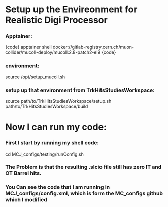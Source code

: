 # Setup up the Envireonment for Realistic Digi Processor
### Apptainer: 
{code} apptainer shell docker://gitlab-registry.cern.ch/muon-collider/mucoll-deploy/mucoll:2.8-patch2-el9 {code}
### environment:
source /opt/setup_mucoll.sh
### setup up that environment from TrkHitsStudiesWorkspace:
source path/to/TrkHitsStudiesWorkspace/setup.sh path/to/TrkHitsStudiesWorkspace/build

# Now I can run my code: 
### First I start by running my shell code:
cd MCJ_configs/testing/runConfig.sh

### The Problem is that the resulting .slcio file still has zero IT and OT Barrel hits. 
### You Can see the code that I am running in MCJ_configs/config.xml, which is form the MC_configs github which I modified
